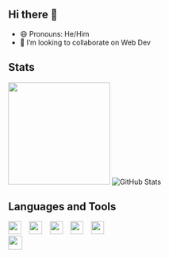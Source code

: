 ## Hi there 👋

- 😄 Pronouns: He/Him
- 👯 I’m looking to collaborate on Web Dev 


## Stats
<img src="https://github-readme-stats.vercel.app/api?username=Maitrey1111&theme=radical" height="205px"><img/>
![GitHub Stats](https://github-readme-stats.vercel.app/api/top-langs/?username=Maitrey1111&show_icons=true&theme=radical)

## Languages and Tools
<img src = "https://img.shields.io/badge/-HTML 5-e34f26?logo=html5&logoColor=fff" height="26px"> &nbsp; <img/>
<img src = "https://img.shields.io/badge/-CSS 3-1572B6?logo=css3&logoColor=fff" height="26px"> &nbsp; <img/>
<img src = "https://img.shields.io/badge/-JavaScript-F7DF1E?logo=javascript&logoColor=000" height="26px"> &nbsp; <img/>
<img src = "https://img.shields.io/badge/-React JS-61DAFB?logo=react&logoColor=fff" height="26px"> &nbsp; <img/>
<img src = "https://img.shields.io/badge/-Firebase-FFCA28?logo=firebase&logoColor=fff" height="26px"><img/><br>
<img src = "https://img.shields.io/badge/-Flask-FFCA28?logo=flask&logoColor=000" height="28px"><img/>

<!--
**Maitrey1111/Maitrey1111** is a ✨ _special_ ✨ repository because its `README.md` (this file) appears on your GitHub profile.

Here are some ideas to get you started:

- 🔭 I’m currently working on ...
- 🌱 I’m currently learning ...
- 👯 I’m looking to collaborate on ...
- 🤔 I’m looking for help with ...
- 💬 Ask me about ...
- 📫 How to reach me: ...
- 😄 Pronouns: ...
- ⚡ Fun fact: ...



### B.Tech (Computer Science) at VIT, Vellore '24

- 🌱 I’m currently learning Backend Web Dev
- 👯 I’m looking to collaborate on Web Dev (Frontend)
- 🤔 I’m looking for help with Backend Web Dev

### Stats
![GitHub Stats](https://github-readme-stats.vercel.app/api?username=Maitrey1111&theme=radical)
https://simpleicons.org/

-->
